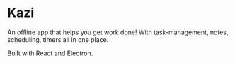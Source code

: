 # Kazi

An offline app that helps you get work done! With task-management, notes, scheduling, timers all in one place.

Built with React and Electron.

